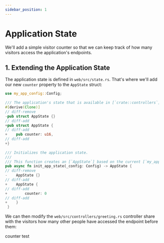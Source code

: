 ```yaml
---
sidebar_position: 1
---
```


# Application State

We'll add a simple visitor counter so that we can keep track of how many visitors access the application's endpoints.

## 1. Extending the Application State

The application state is defined in `web/src/state.rs`. That's where we'll add our new `counter` property to the `AppState` struct:

```rust
use my_app_config::Config;
 
/// The application's state that is available in [`crate::controllers`] and [`crate::middlewares`].
#[derive(Clone)]
// diff-remove
-pub struct AppState {}
// diff-add
+pub struct AppState {
// diff-add
+    pub counter: u16,
// diff-add
+}
 
/// Initializes the application state.
///
/// This function creates an [`AppState`] based on the current [`my_app_config::Config`].
pub async fn init_app_state(_config: Config) -> AppState {
// diff-remove
-    AppState {}
// diff-add
+    AppState {
// diff-add
+        counter: 0
// diff-add
+    }
 }
```

We can then modify the `web/src/controllers/greeting.rs` controller share with the visitors how many other people have accessed the endpoint before them:



counter
test
